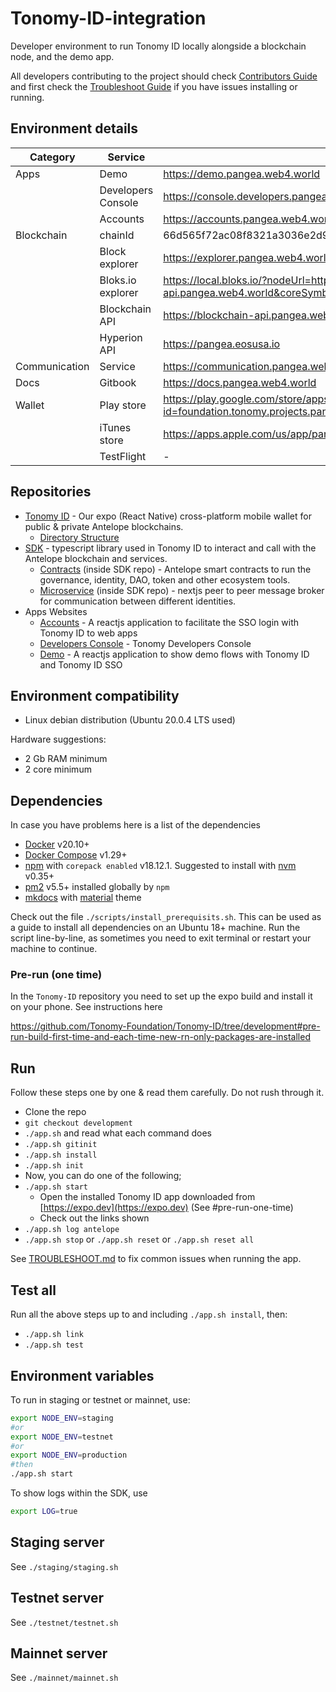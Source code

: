 # Tonomy-ID-integration

Developer environment to run Tonomy ID locally alongside a blockchain node, and the demo app.

All developers contributing to the project should check [Contributors Guide](./CONTRIBUTING.md) and first check the [Troubleshoot Guide](./TROUBLESHOOT.md) if you have issues installing or running.

## Environment details

| Category | Service | Production | Testnet | Staging |
|---|---|---|---|---|
| Apps | Demo | <https://demo.pangea.web4.world> | <https://demo.testnet.pangea.web4.world> | <https://demo.staging.tonomy.foundation> |
|  | Developers Console | <https://console.developers.pangea.web4.world> | <https://console.developers.testnet.pangea.web4.world> | <https://console.developers.staging.tonomy.foundation> |
|  | Accounts | <https://accounts.pangea.web4.world> | <https://accounts.testnet.pangea.web4.world> | <https://accounts.staging.tonomy.foundation> |
| Blockchain | chainId | 66d565f72ac08f8321a3036e2d92eea7f96ddc90599bdbfc2d025d810c74c248 | 8a34ec7df1b8cd06ff4a8abbaa7cc50300823350cadc59ab296cb00d104d2b8f | - |
|  | Block explorer | <https://explorer.pangea.web4.world> | <https://explorer.testnet.pangea.web4.world> | - |
|  | Bloks.io explorer | <https://local.bloks.io/?nodeUrl=https%3A%2F%2Fblockchain-api.pangea.web4.world&coreSymbol=LEOS&corePrecision=6&systemDomain=eosio> | <https://local.bloks.io/?nodeUrl=https%3A%2F%2Fblockchain-api-testnet.pangea.web4.world&coreSymbol=LEOS&corePrecision=6&systemDomain=eosio> | <https://local.bloks.io/?nodeUrl=https%3A%2F%2Fblockchain-api-staging.tonomy.foundation&coreSymbol=LEOS&corePrecision=6&systemDomain=eosio> |
|  | Blockchain API | <https://blockchain-api.pangea.web4.world> | <https://blockchain-api-testnet.pangea.web4.world> | <https://blockchain-api-staging.tonomy.foundation> |
|  | Hyperion API | <https://pangea.eosusa.io> | <https://test.pangea.eosusa.io> | - |
| Communication | Service | <https://communication.pangea.web4.world> | <https://communication.testnet.pangea.web4.world> | <https://communication.staging.tonomy.foundation> |
| Docs | Gitbook | <https://docs.pangea.web4.world> | - | <https://docs.staging.tonomy.foundation> |
| Wallet | Play store | <https://play.google.com/store/apps/details?id=foundation.tonomy.projects.pangeapassport> | <https://play.google.com/store/apps/details?id=foundation.tonomy.projects.pangeapassporttestnet> | <https://play.google.com/store/apps/details?id=foundation.tonomy.projects.tonomyidstaging> |
|  | iTunes store | <https://apps.apple.com/us/app/pangea.web4.world/id1663471436> | - | - |
|  | TestFlight | - | <https://testflight.apple.com/join/ou7KmYiE> | <https://testflight.apple.com/join/7Bdd9jdB> |

## Repositories

- [Tonomy ID](https://github.com/Tonomy-Foundation/Tonomy-ID) - Our expo (React Native) cross-platform mobile wallet for public & private Antelope blockchains.
  - [Directory Structure](https://learn.habilelabs.io/best-folder-structure-for-react-native-project-a46405bdba7)
- [SDK](https://github.com/Tonomy-Foundation/Tonomy-ID-SDK) - typescript library used in Tonomy ID to interact and call with the Antelope blockchain and services.
  - [Contracts](https://github.com/Tonomy-Foundation/Tonomy-Contracts) (inside SDK repo) - Antelope smart contracts to run the governance, identity, DAO, token and other ecosystem tools.
  - [Microservice](https://github.com/Tonomy-Foundation/Tonomy-Communication) (inside SDK repo) - nextjs peer to peer message broker for communication between different identities.
- Apps Websites
  - [Accounts](https://github.com/Tonomy-Foundation/Tonomy-App-Websites/tree/master/src/accounts) - A reactjs application to facilitate the SSO login with Tonomy ID to web apps
  - [Developers Console](https://github.com/Tonomy-Foundation/Tonomy-App-Websites/tree/master/src/developersConsole) - Tonomy Developers Console
  - [Demo](https://github.com/Tonomy-Foundation/Tonomy-App-Websites/tree/master/src/demo) - A reactjs application to show demo flows with Tonomy ID and Tonomy ID SSO

## Environment compatibility

- Linux debian distribution (Ubuntu 20.0.4 LTS used)

Hardware suggestions:

- 2 Gb RAM minimum
- 2 core minimum

## Dependencies

In case you have problems here is a list of the dependencies

- [Docker](http://docs.docker.com) v20.10+
- [Docker Compose](http://docs.docker.com/compose/) v1.29+
- [npm](https://www.npmjs.com/) with `corepack enabled` v18.12.1. Suggested to install with [nvm](https://github.com/nvm-sh/nvm) v0.35+
- [pm2](https://pm2.io) v5.5+ installed globally by `npm`
- [mkdocs](https://www.mkdocs.org) with [material](https://squidfunk.github.io/mkdocs-material) theme

Check out the file `./scripts/install_prerequisits.sh`. This can be used as a guide to install all dependencies on an Ubuntu 18+ machine. Run the script line-by-line, as sometimes you need to exit terminal or restart your machine to continue.

### Pre-run (one time)

In the `Tonomy-ID` repository you need to set up the expo build and install it on your phone. See instructions here

<https://github.com/Tonomy-Foundation/Tonomy-ID/tree/development#pre-run-build-first-time-and-each-time-new-rn-only-packages-are-installed>

## Run

Follow these steps one by one & read them carefully. Do not rush through it.

- Clone the repo
- `git checkout development`
- `./app.sh` and read what each command does
- `./app.sh gitinit`
- `./app.sh install`
- `./app.sh init`
- Now, you can do one of the following;
- `./app.sh start`
  - Open the installed Tonomy ID app downloaded from [https://expo.dev](https://expo.dev) (See #pre-run-one-time)
  - Check out the links shown
- `./app.sh log antelope`
- `./app.sh stop` or `./app.sh reset` or `./app.sh reset all`

See [TROUBLESHOOT.md](./TROUBLESHOOT.md) to fix common issues when running the app.

## Test all

Run all the above steps up to and including `./app.sh install`, then:

- `./app.sh link`
- `./app.sh test`

## Environment variables

To run in staging or testnet or mainnet, use:

```bash
export NODE_ENV=staging
#or
export NODE_ENV=testnet
#or 
export NODE_ENV=production
#then
./app.sh start
```

To show logs within the SDK, use

```bash
export LOG=true
```

## Staging server

See `./staging/staging.sh`

## Testnet server

See `./testnet/testnet.sh`

## Mainnet server

See `./mainnet/mainnet.sh`
